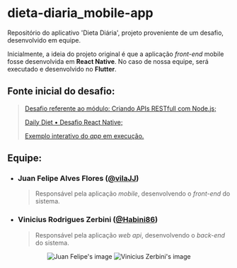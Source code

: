 # dieta-diaria_mobile-app
Repositório do aplicativo 'Dieta Diária', projeto proveniente de um desafio, desenvolvido em equipe.

Inicialmente, a ideia do projeto original é que a aplicação _front-end_ mobile fosse desenvolvida em **React Native**. No caso de nossa equipe, será executado e desenvolvido no **Flutter**.

## Fonte inicial do desafio: 
  > [Desafio referente ao módulo: Criando APIs RESTfull com Node.js;](https://efficient-sloth-d85.notion.site/Desafio-02-be7cdb37aaf74ba898bc6336427fa410)
  > 
  > [Daily Diet • Desafio React Native;](https://www.figma.com/community/file/1218573349379609244/daily-diet-desafio-react-native)
  >
  > [Exemplo interativo do _app_ em execução.](https://www.figma.com/proto/JVjqTgAQ7f4cutwv4H79KV/Daily-Diet-%E2%80%A2-Desafio-React-Native?type=design&node-id=407-97&viewport=376%2C270%2C0.19&scaling=min-zoom&starting-point-node-id=407%3A97&t=C7N0P0ZWGpYt4Ydv-1)  

## Equipe:

- ### Juan Felipe Alves Flores ([@vilaJJ](https://github.com/vilaJJ))
    > Responsável pela aplicação _mobile_, desenvolvendo o _front-end_ do sistema.

- ### Vinicius Rodrigues Zerbini ([@Habini86](https://github.com/Habini86))
    > Responsável pela aplicação _web api_, desenvolvendo o _back-end_ do sistema.

<div align="center">
  <img src="https://images.weserv.nl/?url=https://avatars.githubusercontent.com/u/90213381?&h=100&w=100&fit=cover&mask=circle" alt="Juan Felipe's image">
  <img src="https://images.weserv.nl/?url=https://avatars.githubusercontent.com/u/111030578&h=100&w=100&fit=cover&mask=circle" alt="Vinicius Zerbini's image">
</div>
